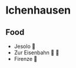 # Ichenhausen

## Food
- Jesolo :spaghetti:
- Zur Eisenbahn :meat_on_bone: :train:
- Firenze :ice_cream:
